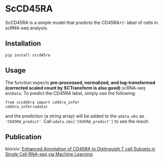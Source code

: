 # ScCD45RA
ScCD45RA is a simple model that predicts the CD45RA+/- label of cells in scRNA-seq analysis.

## Installation
```
pip install sccd45ra
```

## Usage
The function expects **pre-processed, normalized, and log-transformed (corrected scaled count by SCTransform is also good)** scRNA-seq `AnnData`. To predict the CD45RA label, simply use the following:

```
from sccd45ra import cd45ra_infer
cd45ra_infer(adata)
```

and the prediction (a string array) will be added to the `adata.obs` as `'CD45RA_predict'`. Call `adata.obs['CD45RA_predict']` to see the result.


## Publication
biorxiv: [Enhanced Annotation of CD45RA to Distinguish T cell Subsets in Single Cell RNA-seq via Machine Learning](https://www.biorxiv.org/content/10.1101/2023.05.23.541821v1.full)
